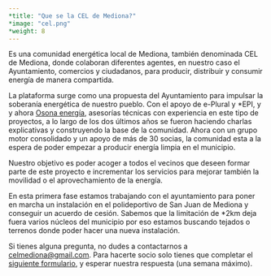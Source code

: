 ```yaml
---
*title: "Que se la CEL de Mediona?"
*image: "cel.png"
*weight: 8
---
```


Es una comunidad energética local de Mediona, también denominada CEL de Mediona, donde colaboran diferentes agentes, en nuestro caso el Ayuntamiento, comercios y ciudadanos, para producir, distribuir y consumir energía de manera compartida.

La plataforma surge como una propuesta del Ayuntamiento para impulsar la soberanía energética de nuestro pueblo. Con el apoyo de e-Plural y *EPI, y y ahora [Osona energía](https://www.oecoop.coop/), asesorías técnicas con experiencia en este tipo de proyectos, a lo largo de los dos últimos años se fueron haciendo charlas explicativas y construyendo la base de la comunidad. Ahora con un grupo motor consolidado y un apoyo de más de 30 socias, la comunidad esta a la espera de poder empezar a producir energía limpia en el municipio.

Nuestro objetivo es poder acoger a todos el vecinos que deseen formar parte de este proyecto e incrementar los servicios para mejorar también la movilidad o el aprovechamiento de la energía.

En esta primera fase estamos trabajando con el ayuntamiento para poner en marcha un instalación en el polideportivo de San Juan de Mediona y conseguir un acuerdo de cesión. Sabemos que la limitación de *2km deja fuera varios núcleos del municipio por eso estamos buscando tejados o terrenos donde poder hacer una nueva instalación.

Si tienes alguna pregunta, no dudes a contactarnos a [celmediona@gmail.com](*mailto:cel.mediona@gmail.com).
Para hacerte socio solo tienes que completar el [siguiente formulario](https://form.typeform.com/to/n8sbaoy5), y esperar nuestra respuesta (una semana máximo).